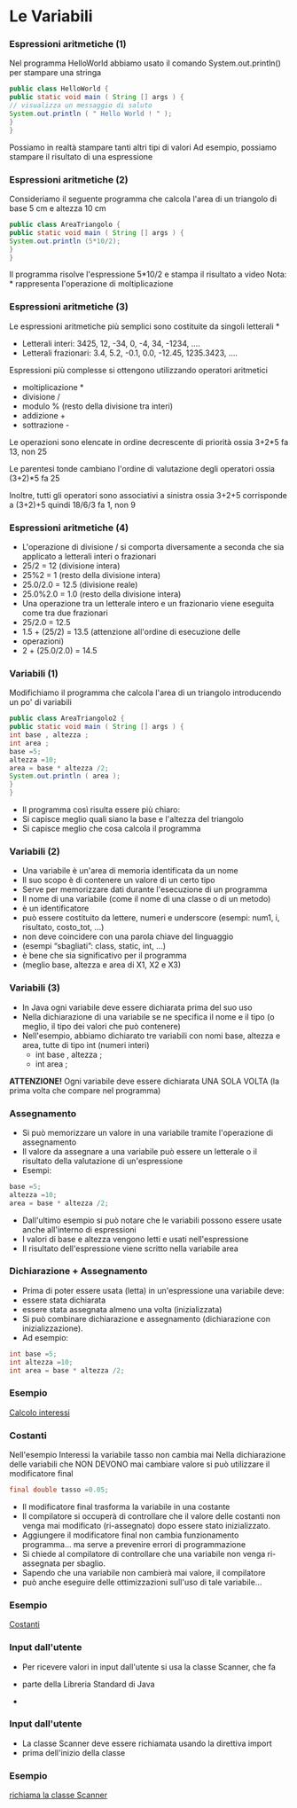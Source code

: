 # Le Variabili


### Espressioni aritmetiche (1)

Nel programma HelloWorld abbiamo usato il comando
System.out.println() per stampare una stringa

```java
public class HelloWorld {
public static void main ( String [] args ) {
// visualizza un messaggio di saluto
System.out.println ( " Hello World ! " );
}
}
```

Possiamo in realtà stampare tanti altri tipi di valori
Ad esempio, possiamo stampare il risultato di una espressione

### Espressioni aritmetiche (2)

Consideriamo il seguente programma che calcola l'area di un triangolo di
base 5 cm e altezza 10 cm

```java
public class AreaTriangolo {
public static void main ( String [] args ) {
System.out.println (5*10/2);
}
}
```

Il programma risolve l'espressione 5*10/2 e stampa il risultato a video
Nota: * rappresenta l'operazione di moltiplicazione

### Espressioni aritmetiche (3)

Le espressioni aritmetiche più semplici sono costituite da singoli letterali
* 
 * Letterali interi: 3425, 12, -34, 0, -4, 34, -1234, ....
 * Letterali frazionari: 3.4, 5.2, -0.1, 0.0, -12.45, 1235.3423, ....

Espressioni più complesse si ottengono utilizzando operatori aritmetici

* moltiplicazione *
* divisione /
* modulo % (resto della divisione tra interi)
* addizione +
* sottrazione -

Le operazioni sono elencate in ordine decrescente di priorità ossia 3+2*5 fa 13, non 25

Le parentesi tonde cambiano l'ordine di valutazione degli operatori ossia (3+2)*5 fa 25

Inoltre, tutti gli operatori sono associativi a sinistra ossia 3+2+5 corrisponde a (3+2)+5 quindi 18/6/3 fa 1, non 9

### Espressioni aritmetiche (4)

* L'operazione di divisione / si comporta diversamente a seconda che sia applicato a letterali interi o frazionari
* 25/2 = 12 (divisione intera)
* 25%2 = 1 (resto della divisione intera)
* 25.0/2.0 = 12.5 (divisione reale)
* 25.0%2.0 = 1.0 (resto della divisione intera)
* Una operazione tra un letterale intero e un frazionario viene eseguita come tra due frazionari
* 25/2.0 = 12.5
* 1.5 + (25/2) = 13.5 (attenzione all'ordine di esecuzione delle
* operazioni)
* 2 + (25.0/2.0) = 14.5


### Variabili (1)
Modifichiamo il programma che calcola l'area di un triangolo introducendo un po' di variabili

```java
public class AreaTriangolo2 {
public static void main ( String [] args ) {
int base , altezza ;
int area ;
base =5;
altezza =10;
area = base * altezza /2;
System.out.println ( area );
}
}
```

* Il programma cosı̀ risulta essere più chiaro:
* Si capisce meglio quali siano la base e l'altezza del triangolo
* Si capisce meglio che cosa calcola il programma

### Variabili (2)

* Una variabile è un'area di memoria identificata da un nome
* Il suo scopo è di contenere un valore di un certo tipo
* Serve per memorizzare dati durante l'esecuzione di un programma
* Il nome di una variabile (come il nome di una classe o di un metodo)
* è un identificatore
* può essere costituito da lettere, numeri e underscore (esempi: num1, i, risultato, costo_tot, ...)
* non deve coincidere con una parola chiave del linguaggio
* (esempi “sbagliati”: class, static, int, ...)
* è bene che sia significativo per il programma
* (meglio base, altezza e area di X1, X2 e X3)

### Variabili (3)

* In Java ogni variabile deve essere dichiarata prima del suo uso
* Nella dichiarazione di una variabile se ne specifica il nome e il tipo (o meglio, il tipo dei valori che può contenere)
* Nell'esempio, abbiamo dichiarato tre variabili con nomi base, altezza e area, tutte di tipo int (numeri interi)
  * int base , altezza ;
  * int area ;

__ATTENZIONE!__ Ogni variabile deve essere dichiarata UNA SOLA VOLTA
(la prima volta che compare nel programma)

### Assegnamento

* Si può memorizzare un valore in una variabile tramite l'operazione di assegnamento
* Il valore da assegnare a una variabile può essere un letterale o il risultato della valutazione di un'espressione
* Esempi:

```java
base =5;
altezza =10;
area = base * altezza /2;
```

* Dall'ultimo esempio si può notare che le variabili possono essere usate anche all'interno di espressioni
* I valori di base e altezza vengono letti e usati nell'espressione
* Il risultato dell'espressione viene scritto nella variabile area

### Dichiarazione + Assegnamento

* Prima di poter essere usata (letta) in un'espressione una variabile deve:
* essere stata dichiarata
* essere stata assegnata almeno una volta (inizializzata)
* Si può combinare dichiarazione e assegnamento (dichiarazione con inizializzazione). 
* Ad esempio:

```java
int base =5;
int altezza =10;
int area = base * altezza /2;
```

### Esempio

[Calcolo interessi](../esempi/esempi/01Operatori&Tipi/Interessi.java)


### Costanti

Nell'esempio Interessi la variabile tasso non cambia mai
Nella dichiarazione delle variabili che NON DEVONO mai cambiare valore
si può utilizzare il modificatore final

```java
final double tasso =0.05;
```

* Il modificatore final trasforma la variabile in una costante
* Il compilatore si occuperà di controllare che il valore delle costanti non venga mai modificato (ri-assegnato) dopo essere stato inizializzato.
* Aggiungere il modificatore final non cambia funzionamento programma... ma serve a prevenire errori di programmazione
* Si chiede al compilatore di controllare che una variabile non venga ri-assegnata per sbaglio.
* Sapendo che una variabile non cambierà mai valore, il compilatore
* può anche eseguire delle ottimizzazioni sull'uso di tale variabile...

### Esempio

[Costanti](../esempi/esempi/01Operatori&Tipi/Interessi2.java)

### Input dall'utente

* Per ricevere valori in input dall'utente si usa la classe Scanner, che fa
* parte della Libreria Standard di Java

* 
### Input dall'utente

* La classe Scanner deve essere richiamata usando la direttiva import
* prima dell'inizio della classe

### Esempio

[richiama la classe Scanner](../esempi/esempi/01Operatori&Tipi/Somma.java)
